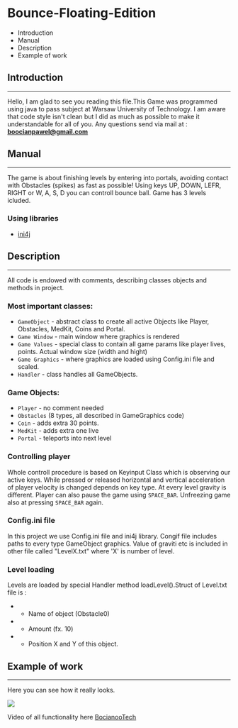 # Bounce-Floating-Edition

* Introduction
* Manual
* Description
* Example of work

## Introduction
---
Hello, I am glad to see you reading this file.This Game was programmed using java to pass subject at Warsaw University of Technology.
I am aware that code style isn't clean but I did as much as possible to make it understandable for all of you.
Any questions send via mail at : **boocianpawel@gmail.com**

## Manual
---
The game is about finishing levels by entering into portals, avoiding contact with Obstacles (spikes) as fast as possible! 
Using keys UP, DOWN, LEFR, RIGHT or W, A, S, D you can controll bounce ball. Game has 3 levels icluded.

### Using libraries
* [ini4j](http://ini4j.sourceforge.net/)

## Description 
---
All code is endowed with comments, describing classes objects and methods in project. 

### Most important classes:

* `GameObject` - abstract class to create all active Objects like Player, Obstacles, MedKit, Coins and Portal.
* `Game Window` - main window where graphics is rendered
* `Game Values` - special class to contain all game params like player lives, points. Actual window size (width and hight)
* `Game Graphics` - where graphics are loaded using Config.ini file and scaled.
* `Handler` - class handles all GameObjects.

### Game Objects:
* `Player` - no comment needed
* `Obstacles` (8 types, all described in GameGraphics code)
* `Coin` - adds extra 30 points.
* `MedKit` - adds extra one live
* `Portal` - teleports into next level

### Controlling player
Whole controll procedure is based on Keyinput Class which is observing our active keys. While pressed or released horizontal and vertical acceleration of player velocity is changed depends on key type. At every level gravity is different. Player can also pause the game using `SPACE_BAR`. Unfreezing game also at pressing `SPACE_BAR` again.

### Config.ini file
In this project we use Config.ini file and ini4j library. Congif file includes paths to every type GameObject graphics. Value of graviti etc is included in other file called "LevelX.txt" where 'X' is number of level.

### Level loading
Levels are loaded by special Handler method loadLevel().Struct of Level.txt file is : 
* - Name of object (Obstacle0)
* - Amount (fx. 10)
* - Position X and Y of this object.


## Example of work
---
Here you can see how it really looks. 



![](images/Work_screen.png)


Video of all functionality here [BocianooTech](https://www.youtube.com/channel/UClkl_F0n8ZwLmSB5RVzRORw)
